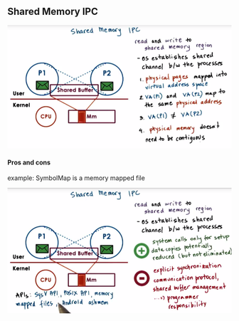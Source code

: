 ## Shared Memory IPC

![](/assets/shared_memory_ipc.png)

#### Pros and cons

example: SymbolMap is a memory mapped file

![](/assets/shared_memory_pros_and_cons.png)

